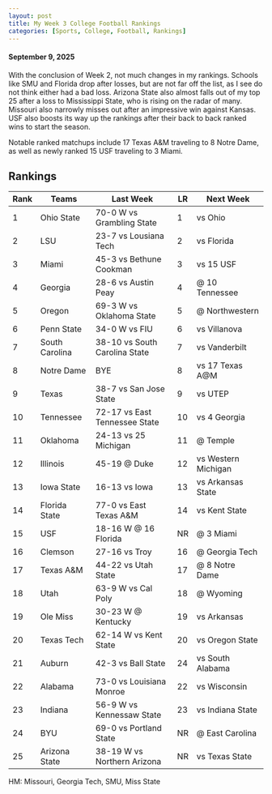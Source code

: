 ```yaml
---
layout: post
title: My Week 3 College Football Rankings
categories: [Sports, College, Football, Rankings]
---
```


#### September 9, 2025

With the conclusion of Week 2, not much changes in my rankings.  Schools like SMU and Florida drop after losses, but are not far off the list, as I see do not think either had a bad loss.  Arizona State also almost falls out of my top 25 after a loss to Mississippi State, who is rising on the radar of many.  Missouri also narrowly misses out after an impressive win against Kansas.  USF also boosts its way up the rankings after their back to back ranked wins to start the season.

Notable ranked matchups include 17 Texas A&M traveling to 8 Notre Dame, as well as newly ranked 15 USF traveling to 3 Miami.


## Rankings

|Rank | Teams              | Last Week                    | LR | Next Week              |        
|---- | ------------------ | ---------------------------- | -- | -----------------------|
|1    | Ohio State         | 70-0 W vs Grambling State    | 1  | vs Ohio                |
|2    | LSU                | 23-7 vs Lousiana Tech        | 2  | vs Florida             |
|3    | Miami              | 45-3 vs Bethune Cookman      | 3  | vs 15 USF              |
|4    | Georgia            | 28-6 vs Austin Peay          | 4  | @ 10 Tennessee         |
|5    | Oregon             | 69-3 W vs Oklahoma State     | 5  | @ Northwestern         |
|6    | Penn State         | 34-0 W vs FIU                | 6  | vs Villanova           |
|7    | South Carolina     | 38-10 vs South Carolina State| 7  | vs Vanderbilt          |
|8    | Notre Dame         | BYE                          | 8  | vs 17 Texas A@M        |
|9    | Texas              | 38-7 vs San Jose State       | 9  | vs UTEP                |
|10   | Tennessee          | 72-17 vs East Tennessee State| 10 | vs 4 Georgia           |
|11   | Oklahoma           | 24-13 vs 25 Michigan         | 11 | @ Temple               |
|12   | Illinois           | 45-19 @ Duke                 | 12 | vs Western Michigan    |
|13   | Iowa State         | 16-13 vs Iowa                | 13 | vs Arkansas State      |
|14   | Florida State      | 77-0 vs East Texas A&M       | 14 | vs Kent State          |
|15   | USF                | 18-16 W @ 16 Florida         | NR | @ 3 Miami              |
|16   | Clemson            | 27-16 vs Troy                | 16 | @ Georgia Tech         |
|17   | Texas A&M          | 44-22 vs Utah State          | 17 | @ 8 Notre Dame         |
|18   | Utah               | 63-9 W vs Cal Poly           | 18 | @ Wyoming              |
|19   | Ole Miss           | 30-23 W @ Kentucky           | 19 | vs Arkansas            |
|20   | Texas Tech         | 62-14 W vs Kent State        | 20 | vs Oregon State        |
|21   | Auburn             | 42-3 vs Ball State           | 24 | vs South Alabama       |
|22   | Alabama            | 73-0 vs Louisiana Monroe     | 22 | vs Wisconsin           |
|23   | Indiana            | 56-9 W vs Kennessaw State    | 23 | vs Indiana State       |
|24   | BYU                | 69-0 vs Portland State       | NR | @ East Carolina        |
|25   | Arizona State      | 38-19 W vs Northern Arizona  | NR | vs Texas State         |

HM: Missouri, Georgia Tech, SMU, Miss State
